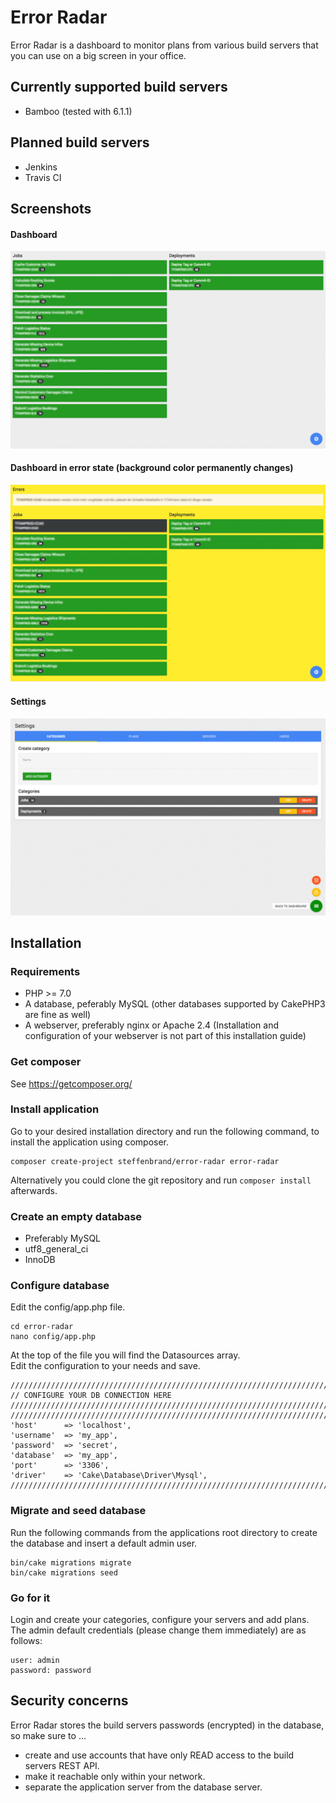 # Error Radar

Error Radar is a dashboard to monitor plans from various build servers that you can use on a big screen in your office.

## Currently supported build servers

- Bamboo (tested with 6.1.1)

## Planned build servers

- Jenkins
- Travis CI

## Screenshots

#### Dashboard
![Dashboard](https://github.com/steffenbrand/error-radar/blob/master/screenshots/dashboard.jpg?raw=true)

#### Dashboard in error state (background color permanently changes)
![Dashboard error state](https://github.com/steffenbrand/error-radar/blob/master/screenshots/dashboard-error.jpg?raw=true)

#### Settings
![Settings](https://github.com/steffenbrand/error-radar/blob/master/screenshots/settings.jpg?raw=true)

## Installation

### Requirements

- PHP >= 7.0
- A database, peferably MySQL (other databases supported by CakePHP3 are fine as well)
- A webserver, preferably nginx or Apache 2.4 (Installation and configuration of your webserver is not part of this installation guide)

### Get composer

See https://getcomposer.org/

### Install application

Go to your desired installation directory and run the following command, to install the application using composer.

```
composer create-project steffenbrand/error-radar error-radar
```

Alternatively you could clone the git repository and run `composer install` afterwards.

### Create an empty database
- Preferably MySQL
- utf8_general_ci
- InnoDB

### Configure database

Edit the config/app.php file.

```
cd error-radar
nano config/app.php
```

At the top of the file you will find the Datasources array.  
Edit the configuration to your needs and save.

```
////////////////////////////////////////////////////////////////////////////////////////////////////////////
// CONFIGURE YOUR DB CONNECTION HERE ///////////////////////////////////////////////////////////////////////
////////////////////////////////////////////////////////////////////////////////////////////////////////////
'host'      => 'localhost',
'username'  => 'my_app',
'password'  => 'secret',
'database'  => 'my_app',
'port'      => '3306',
'driver'    => 'Cake\Database\Driver\Mysql',
////////////////////////////////////////////////////////////////////////////////////////////////////////////
```

### Migrate and seed database

Run the following commands from the applications root directory to create the database and insert a default admin user.

```
bin/cake migrations migrate
bin/cake migrations seed
```

### Go for it

Login and create your categories, configure your servers and add plans.
The admin default credentials (please change them immediately) are as follows:

```
user: admin
password: password
```

## Security concerns

Error Radar stores the build servers passwords (encrypted) in the database, so make sure to ...

- create and use accounts that have only READ access to the build servers REST API.
- make it reachable only within your network.
- separate the application server from the database server.